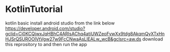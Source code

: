 # KotlinTutorial
 kotlin basic
 install android studio from the link below 
 https://developer.android.com/studio?gclid=Cj0KCQjwxJqHBhC4ARIsAChq4atiUWZeoFywXx9tdg8AkqmQyXTxHnHJSrQSUROOlVtVgw27w9FcCNwaAsLlEALw_wcB&gclsrc=aw.ds
 download this reprository to and then run the app
